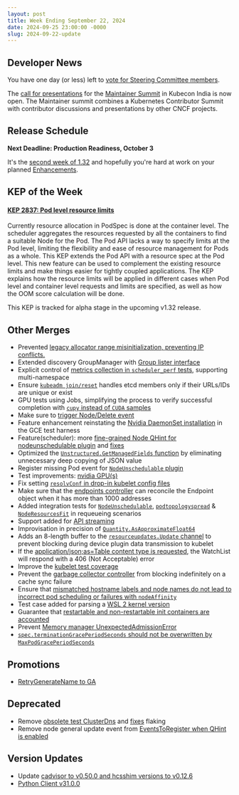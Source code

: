 ```yaml
---
layout: post
title: Week Ending September 22, 2024
date: 2024-09-25 23:00:00 -0000
slug: 2024-09-22-update
---
```


## Developer News

You have one day (or less) left to [vote for Steering Committee members](https://git.k8s.io/community/elections/steering/2024#readme).

The [call for presentations](https://events.linuxfoundation.org/kubecon-cloudnativecon-india/program/maintainer-summit/#call-for-proposals) for the [Maintainer Summit](https://events.linuxfoundation.org/kubecon-cloudnativecon-india/program/maintainer-summit/) in Kubecon India is now open.  The Maintainer summit combines a Kubernetes Contributor Summit with contributor discussions and presentations by other CNCF projects.

## Release Schedule

**Next Deadline: Production Readiness, October 3**

It's the [second week of 1.32](https://github.com/kubernetes/sig-release/tree/master/releases/release-1.32) and hopefully you're hard at work on your planned [Enhancements](https://github.com/orgs/kubernetes/projects/195/views/1).

## KEP of the Week

#### [KEP 2837: Pod level resource limits](https://github.com/kubernetes/enhancements/issues/2837)

Currently resource allocation in PodSpec is done at the container level. The scheduler aggregates the resources requested by all the containers to find a suitable Node for the Pod. The Pod API lacks a way to specify limits at the Pod level, limiting the flexibility and ease of resource management for Pods as a whole. This KEP extends the Pod API with a resource spec at the Pod level. This new feature can be used to complement the existing resource limits and make things easier for tightly coupled applications. The KEP explains how the resource limits will be applied in different cases when Pod level and container level requests and limits are specified, as well as how the OOM score calculation will be done.

This KEP is tracked for alpha stage in the upcoming v1.32 release.

## Other Merges

* Prevented [legacy allocator range misinitialization, preventing IP conflicts.](https://github.com/kubernetes/kubernetes/issues/127588)
* Extended discovery GroupManager with [Group lister interface](https://github.com/kubernetes/kubernetes/pull/127524)
* Explicit control of [metrics collection in `scheduler_perf` tests](https://github.com/kubernetes/kubernetes/pull/127496), supporting multi-namespace
* Ensure [`kubeadm join/reset`](https://github.com/kubernetes/kubernetes/pull/127491) handles etcd members only if their URLs/IDs are unique or exist
* GPU tests using Jobs, simplifying the process to verify successful completion with [`cupy` instead of `CUDA` samples](https://github.com/kubernetes/kubernetes/pull/127475)
* Make sure to [trigger Node/Delete event](https://github.com/kubernetes/kubernetes/pull/127464)
* Feature enhancement reinstating the [Nvidia DaemonSet installation](https://github.com/kubernetes/kubernetes/pull/127456) in the GCE test harness
* Feature(scheduler): more [fine-grained Node QHint for nodeunschedulable plugin](https://github.com/kubernetes/kubernetes/pull/127450) and [fixes](https://github.com/kubernetes/kubernetes/issues/127405)
* Optimized the [`Unstructured.GetManagedFields` function](https://github.com/kubernetes/kubernetes/pull/127435) by eliminating unnecessary deep copying of JSON value
* Register missing Pod event for [`NodeUnschedulable` plugin](https://github.com/kubernetes/kubernetes/pull/127427)
* Test improvements: [nvidia GPU(s)](https://github.com/kubernetes/kubernetes/pull/127423)
* Fix setting [`resolvConf` in drop-in kubelet config files](https://github.com/kubernetes/kubernetes/pull/127421)
* Make sure that the [endpoints controller](https://github.com/kubernetes/kubernetes/pull/127417) can reconcile the Endpoint object when it has more than 1000 addresses
* Added integration tests for [`NodeUnschedulable`](https://github.com/kubernetes/kubernetes/pull/127406), [`podtopologyspread`](https://github.com/kubernetes/kubernetes/pull/127399) & [`NodeResourcesFit`](https://github.com/kubernetes/kubernetes/pull/127354) in requeueing scenarios
* Support added for [API streaming](https://github.com/kubernetes/kubernetes/pull/127388)
* Improvisation in precision of [`Quantity.AsApproximateFloat64`](https://github.com/kubernetes/kubernetes/pull/127366)
* Adds an 8-length buffer to the [`resourceupdates.Update` channel](https://github.com/kubernetes/kubernetes/pull/127357) to prevent blocking during device plugin data transmission to kubelet
* If the [application/json;as=Table content type is requested](https://github.com/kubernetes/kubernetes/pull/126996), the WatchList will respond with a 406 (Not Acceptable) error
* Improve the [kubelet test coverage](https://github.com/kubernetes/kubernetes/pull/126895)
* Prevent the [garbage collector controller](https://github.com/kubernetes/kubernetes/pull/125796) from blocking indefinitely on a cache sync failure
* Ensure that [mismatched hostname labels and node names do not lead to incorrect pod scheduling or failures with `nodeAffinity`](https://github.com/kubernetes/kubernetes/pull/125398)
* Test case added for parsing a [WSL 2 kernel version](https://github.com/kubernetes/kubernetes/pull/125136)
* Guarantee that [restartable and non-restartable init containers are accounted](https://github.com/kubernetes/kubernetes/pull/124947)
* Prevent [Memory manager UnexpectedAdmissionError](https://github.com/kubernetes/kubernetes/pull/123443)
* [`spec.terminationGracePeriodSeconds` should not be overwritten by `MaxPodGracePeriodSeconds`](https://github.com/kubernetes/kubernetes/pull/122890)

## Promotions

* [RetryGenerateName to GA](https://github.com/kubernetes/kubernetes/pull/127093)

## Deprecated

* Remove [obsolete test ClusterDns](https://github.com/kubernetes/kubernetes/pull/127412) and [fixes](https://github.com/kubernetes/kubernetes/issues/127407) flaking
* Remove node general update event from [EventsToRegister when QHint is enabled](https://github.com/kubernetes/kubernetes/pull/127220)


## Version Updates

* Update [cadvisor to v0.50.0 and hcsshim versions to v0.12.6](https://github.com/kubernetes/kubernetes/pull/126799)
* [Python Client v31.0.0](https://github.com/kubernetes-client/python/releases/tag/v31.0.0)
